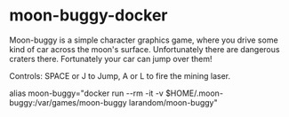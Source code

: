 # moon-buggy-docker

Moon-buggy is a simple character graphics game, where you drive some kind of car across the moon's surface. Unfortunately there are dangerous craters there. Fortunately your car can jump over them!

Controls: SPACE or J to Jump, A or L to fire the mining laser.

alias moon-buggy="docker run --rm -it -v $HOME/.moon-buggy:/var/games/moon-buggy larandom/moon-buggy"
